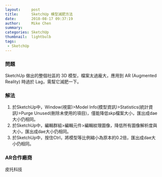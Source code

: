 ```yaml
---
layout:     post
title:      SketchUp 模型減肥方法
date:       2018-08-17 09:37:19
author:     Mike Chen
summary:    
categories: SketchUp
thumbnail:  lightbulb
tags:
 - SketchUp
---
```


### 問題

SketchUp 做出的整個社區的 3D 模型，檔案太過龐大，應用到 AR (Augmented Reality) 時過於 Lag，需幫它減肥一下。

### 解法

1. 於SketchUp中，Window(視窗)>Model Info(模型資訊)>Statistics(統計資訊)>Purge Unused(刪除未使用的項目)，僅能降低skp檔案大小，匯出成dae大小仍相同。
2. 於SketchUp中，編輯群組>編輯元件>編輯紋理圖像，降低所有圖像解析度與大小，匯出成dae大小仍相同。
3. 於SketchUp中，按住Ctrl，將模型等比例縮小為原本的0.2倍，匯出成dae大小仍相同。


### AR合作廠商
皮托科技